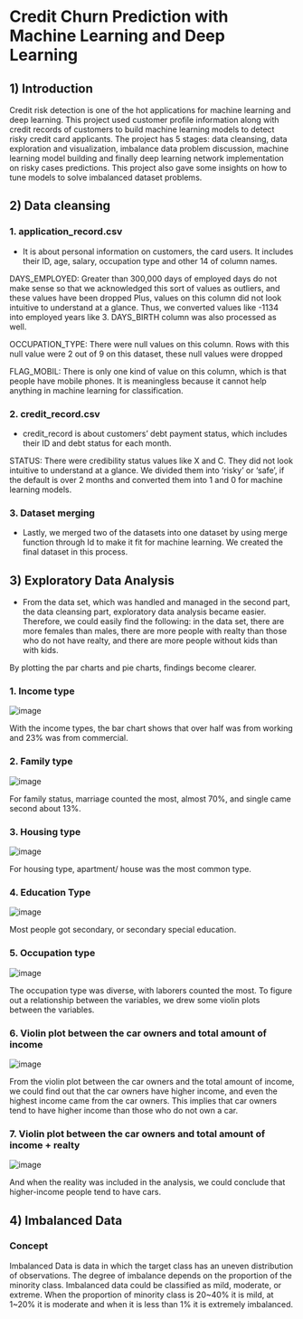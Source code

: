 # Credit Churn Prediction with Machine Learning and Deep Learning

## 1) Introduction

Credit risk detection is one of the hot applications for machine learning and deep learning. 
This project used customer profile information along with credit records of customers to build machine learning models to detect risky credit card applicants. 
The project has 5 stages: data cleansing, data exploration and visualization, imbalance data problem discussion, 
machine learning model building and finally deep learning network implementation on risky cases predictions. 
This project also gave some insights on how to tune models to solve imbalanced dataset problems.

</p>
</p>

## 2) Data cleansing

### 1. application_record.csv

* It is about personal information on customers, the card users. It includes their ID, age, salary, occupation type and other 14 of column names.


DAYS_EMPLOYED: Greater than 300,000 days of employed days do not make sense so that we acknowledged this sort of values as outliers, and these values have been dropped
Plus, values on this column did not look intuitive to understand at a glance. Thus, we converted values like -1134 into employed years like 3. DAYS_BIRTH column was also processed as well.


OCCUPATION_TYPE: There were null values on this column. Rows with this null value were 2 out of 9 on this dataset, these null values were dropped


FLAG_MOBIL: There is only one kind of value on this column, which is that people have mobile phones. It is meaningless because it cannot help anything in machine learning for classification.


### 2. credit_record.csv

* credit_record is about customers’ debt payment status, which includes their ID and debt status for each month.

STATUS: There were credibility status values like X and C. They did not look intuitive to understand at a glance. We divided them into ‘risky’ or ‘safe’, if the default is over 2 months and converted them into 1 and 0 for machine learning models.


### 3. Dataset merging

* Lastly, we merged two of the datasets into one dataset by using merge function through Id to make it fit for machine learning. We created the final dataset in this process.


## 3) Exploratory Data Analysis 

* From the data set, which was handled and managed in the second part, the data cleansing part, exploratory data analysis became easier. Therefore, we could easily find the following: in the data set, there are more females than males, there are more people with realty than those who do not have realty, and there are more people without kids than with kids. 

By plotting the par charts and pie charts, findings become clearer.


### 1. Income type

![image](https://user-images.githubusercontent.com/96342048/210169659-fb045a36-7289-4185-bf90-aaa570b89abb.png)

With the income types, the bar chart shows that over half was from working and 23% was from commercial.
 
### 2. Family type 

![image](https://user-images.githubusercontent.com/96342048/210169690-5b7dee9b-7ce8-4e7e-9d4c-829746450815.png)

For family status, marriage counted the most, almost 70%, and single came second about 13%. 
 
### 3. Housing type 

![image](https://user-images.githubusercontent.com/96342048/210169695-aa0052a8-bcab-43a7-9a24-4f5d78cfdcc6.png)

For housing type, apartment/ house was the most common type. 

### 4. Education Type

![image](https://user-images.githubusercontent.com/96342048/210169699-80673c7d-bd9f-410c-aefc-08e3a3826609.png)

Most people got secondary, or secondary special education. 

### 5. Occupation type

![image](https://user-images.githubusercontent.com/96342048/210169704-5617e34f-8485-40d3-a916-dd1147b70978.png)

The occupation type was diverse, with laborers counted the most. 
To figure out a relationship between the variables, we drew some violin plots between the variables. 

### 6. Violin plot between the car owners and total amount of income

![image](https://user-images.githubusercontent.com/96342048/210169711-bd5e576b-2dab-4aa9-9afe-2cabcd6f5fbe.png)

From the violin plot between the car owners and the total amount of income, we could find out that the car owners have higher income, and even the highest income came from the car owners. This implies that car owners tend to have higher income than those who do not own a car. 

### 7. Violin plot between the car owners and total amount of income + realty

![image](https://user-images.githubusercontent.com/96342048/210169719-76090472-3f67-4bfb-ae8c-30a5f1c70b34.png)

And when the reality was included in the analysis, we could conclude that higher-income people tend to have cars.

## 4) Imbalanced Data

### Concept

Imbalanced Data is data in which the target class has an uneven distribution of observations. The degree of imbalance depends on the proportion of the minority class. Imbalanced data could be classified as mild, moderate, or extreme. When the proportion of minority class is 20~40% it is mild, at 1~20% it is moderate and when it is less than 1% it is extremely imbalanced.



